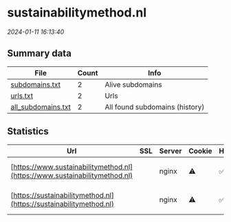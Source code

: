# sustainabilitymethod.nl
*2024-01-11 16:13:40*
## Summary data
| File       | Count | Info |
|------------|-------|------|
|[subdomains.txt](/data/sustainabilitymethod.nl/subdomains.txt)|2|Alive subdomains|
|[urls.txt](/data/sustainabilitymethod.nl/urls.txt)|2|Urls|
|[all_subdomains.txt](/data/sustainabilitymethod.nl/all_subdomains.txt)|2|All found subdomains (history)|
## Statistics
| Url | SSL | Server | Cookie | HSTS | CSP | XFO | XXP | RP | Tech |Title |
|------------|-------|------|------|------|------|------|------|------|------|------|
|[https://www.sustainabilitymethod.nl](https://www.sustainabilitymethod.nl)| |nginx|:warning: |:white_check_mark: | |:white_check_mark: |:white_check_mark: |:white_check_mark: |HSTS Nginx PHP:8...|RIVM Sustainabil...|
|[https://sustainabilitymethod.nl](https://sustainabilitymethod.nl)| |nginx|:warning: |:white_check_mark: | |:white_check_mark: |:white_check_mark: |:white_check_mark: |HSTS Nginx PHP:8...|RIVM Sustainabil...|